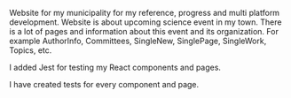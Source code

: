 Website for my municipality for my reference, progress and multi platform development. Website is about upcoming science event in my town. There is a lot of pages and information about this event and its organization. For example AuthorInfo, Committees, SingleNew, SinglePage, SingleWork, Topics, etc.

I added Jest for testing my React components and pages.

I have created tests for every component and page.
